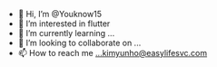 - 👋 Hi, I’m @Youknow15
- 👀 I’m interested in flutter
- 🌱 I’m currently learning ...
- 💞️ I’m looking to collaborate on ...
- 📫 How to reach me ...kimyunho@easylifesvc.com

<!---
Youknow15/Youknow15 is a ✨ special ✨ repository because its `README.md` (this file) appears on your GitHub profile.
You can click the Preview link to take a look at your changes.
--->
